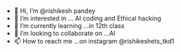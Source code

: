 - 👋 Hi, I’m @rishikesh pandey
- 👀 I’m interested in ... AI coding and Ethical hacking
- 🌱 I’m currently learning ...in 12th class
- 💞️ I’m looking to collaborate on ...AI 
- 📫 How to reach me ...on instagram @rishikeshets_tkd1

<!---
rockker123/rockker123 is a ✨ special ✨ repository because its `README.md` (this file) appears on your GitHub profile.
You can click the Preview link to take a look at your changes.
--->
